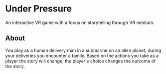 # Under Pressure

An interactive VR game with a focus on storytelling through VR medium.

## About

You play as a human delivery man in a submarine on an alien planet, during your deliveries you encounter a family. Based on the actions you take as a player the story will change, the player's choice changes the outcome of the story.
